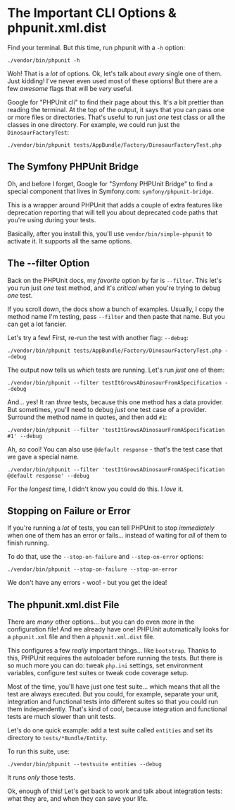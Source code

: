 # The Important CLI Options & phpunit.xml.dist

Find your terminal. But *this* time, run phpunit with a `-h` option:

```terminal
./vendor/bin/phpunit -h
```

Woh! That is a *lot* of options. Ok, let's talk about *every* single one of them.
Just kidding! I've never even used most of these options! But there are a few *awesome*
flags that will be *very* useful.

Google for "PHPUnit cli" to find their page about this. It's a bit prettier than
reading the terminal. At the top of the output, it says that you can pass one or
more files or directories. That's useful to run just *one* test class or all the
classes in one directory. For example, we could run just the `DinosaurFactoryTest`:

```terminal-silent
./vendor/bin/phpunit tests/AppBundle/Factory/DinosaurFactoryTest.php
```

## The Symfony PHPUnit Bridge

Oh, and before I forget, Google for "Symfony PHPUnit Bridge" to find a special
component that lives in Symfony.com: `symfony/phpunit-bridge`. 

This is a wrapper around PHPUnit that adds a couple of extra features like deprecation
reporting that will tell you about deprecated code paths that you're using during
your tests.

Basically, after you install this, you'll use `vendor/bin/simple-phpunit` to activate
it. It supports all the same options.

## The --filter Option

Back on the PHPUnit docs, my *favorite* option by far is `--filter`. This let's
you run just *one* test method, and it's *critical* when you're trying to debug
*one* test.

If you scroll down, the docs show a bunch of examples. Usually, I copy the method
name I'm testing, pass `--filter` and then paste that name. But you can get a lot
fancier.

Let's try a few! First, re-run the test with another flag: `--debug`:

```terminal-silent
./vendor/bin/phpunit tests/AppBundle/Factory/DinosaurFactoryTest.php --debug
```

The output now tells us *which* tests are running. Let's run *just* one of them:

```terminal
./vendor/bin/phpunit --filter testItGrowsADinosaurFromASpecification --debug
```

And... yes! It ran *three* tests, because this one method has a data provider. But
sometimes, you'll need to debug *just* one test case of a provider. Surround the
method name in quotes, and then add `#1`:

```terminal-silent
./vendor/bin/phpunit --filter 'testItGrowsADinosaurFromASpecification #1' --debug
```

Ah, *so* cool! You can also use `@default response` - that's the test case that we
gave a special name.

```terminal-silent
./vendor/bin/phpunit --filter 'testItGrowsADinosaurFromASpecification @default response' --debug
```

For the *longest* time, I didn't know you could do this. I *love* it.

## Stopping on Failure or Error

If you're running a *lot* of tests, you can tell PHPUnit to stop *immediately*
when one of them has an error or fails... instead of waiting for *all* of them
to finish running.

To do that, use the `--stop-on-failure` and `--stop-on-error` options:

```terminal-silent
./vendor/bin/phpunit --stop-on-failure --stop-on-error
```

We don't have any errors - woo! - but you get the idea!

## The phpunit.xml.dist File

There are *many* other options... but you can do even *more* in the configuration
file! And we already have one! PHPUnit automatically looks for a `phpunit.xml`
file and then a `phpunit.xml.dist` file.

This configures a few *really* important things... like `bootstrap`. Thanks to this,
PHPUnit requires the autoloader before running the tests. But there is so much
more you can do: tweak `php.ini` settings, set environment variables, configure
test suites or tweak code coverage setup.

Most of the time, you'll have just one test suite... which means that all the test
are always executed. But you could, for example, separate your unit, integration
and functional tests into different suites so that you could run them independently.
That's kind of cool, because integration and functional tests are much slower than
unit tests.

Let's do one quick example: add a test suite called `entities` and set its directory
to `tests/*Bundle/Entity`.

To run this suite, use:

```terminal
./vendor/bin/phpunit --testsuite entities --debug
```

It runs *only* those tests.

Ok, enough of this! Let's get back to work and talk about integration tests: what
they are, and when they can save your life.
